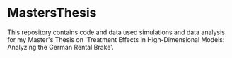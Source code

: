 # MastersThesis

This repository contains code and data used simulations and data analysis for my Master's Thesis on 'Treatment Effects in High-Dimensional Models: Analyzing the German Rental Brake'.
